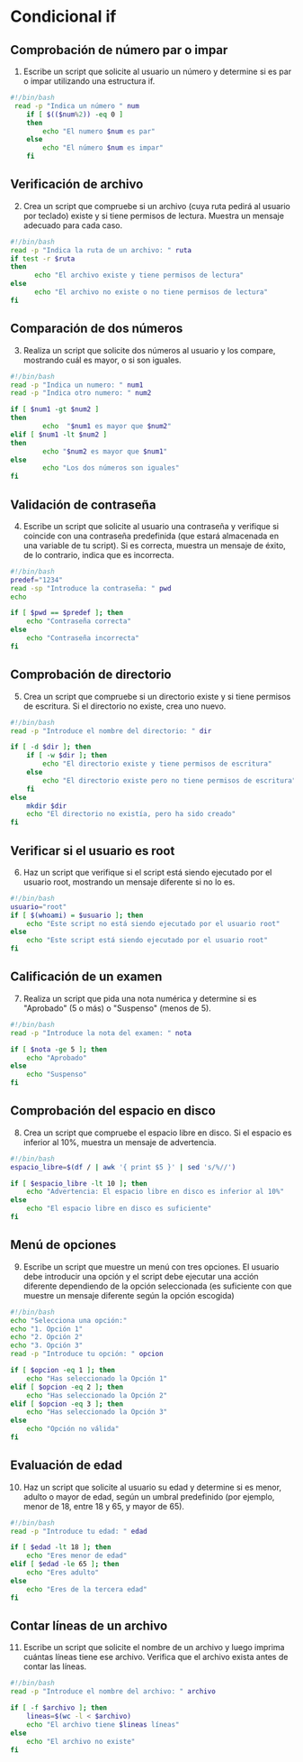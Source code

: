 # Condicional if
## Comprobación de número par o impar
1. Escribe un script que solicite al usuario un número y determine si es par o impar utilizando una estructura if.

``` bash
#!/bin/bash
 read -p "Indica un número " num
    if [ $(($num%2)) -eq 0 ]
    then
        echo "El numero $num es par"
    else 
        echo "El número $num es impar"
    fi   
``` 
<!--El numero que se introduce se convierte en una variable que dividida por 2 tiene que dar 0 para ser un número par y sino el número será impar-->
## Verificación de archivo
2. Crea un script que compruebe si un archivo (cuya ruta pedirá al usuario por teclado) existe y si tiene permisos de lectura. Muestra un mensaje adecuado para cada caso.

``` bash
#!/bin/bash
read -p "Indica la ruta de un archivo: " ruta 
if test -r $ruta
then
      echo "El archivo existe y tiene permisos de lectura"
else 
      echo "El archivo no existe o no tiene permisos de lectura"
fi
```
<!-- Utilizamos la funcion if y el comando test -r "archivo" para comprobar si el archivo existe y tiene permisos de lectura sino el archivo no existe o no tiene permisos de lectura-->
## Comparación de dos números
3. Realiza un script que solicite dos números al usuario y los compare, mostrando cuál es mayor, o si son iguales.
   
```bash
#!/bin/bash
read -p "Indica un numero: " num1
read -p "Indica otro numero: " num2

if [ $num1 -gt $num2 ]
then
        echo  "$num1 es mayor que $num2"
elif [ $num1 -lt $num2 ]
then
        echo "$num2 es mayor que $num1"
else
        echo "Los dos números son iguales"
fi
```

## Validación de contraseña
4. Escribe un script que solicite al usuario una contraseña y verifique si coincide con una contraseña predefinida (que estará almacenada en una variable de tu script). Si es correcta, muestra un mensaje de éxito, de lo contrario, indica que es incorrecta.

```bash
#!/bin/bash
predef="1234"
read -sp "Introduce la contraseña: " pwd
echo

if [ $pwd == $predef ]; then
    echo "Contraseña correcta"
else
    echo "Contraseña incorrecta"
fi
``` 

## Comprobación de directorio
5. Crea un script que compruebe si un directorio existe y si tiene permisos de escritura. Si el directorio no existe, crea uno nuevo.
   
```bash
#!/bin/bash
read -p "Introduce el nombre del directorio: " dir

if [ -d $dir ]; then
    if [ -w $dir ]; then
        echo "El directorio existe y tiene permisos de escritura"
    else
        echo "El directorio existe pero no tiene permisos de escritura"
    fi
else
    mkdir $dir
    echo "El directorio no existía, pero ha sido creado"
fi
```

## Verificar si el usuario es root
6. Haz un script que verifique si el script está siendo ejecutado por el usuario root, mostrando un mensaje diferente si no lo es.
   
```bash
#!/bin/bash
usuario="root"
if [ $(whoami) = $usuario ]; then
    echo "Este script no está siendo ejecutado por el usuario root"
else
    echo "Este script está siendo ejecutado por el usuario root"
fi
```

## Calificación de un examen
7. Realiza un script que pida una nota numérica y determine si es "Aprobado" (5 o más) o "Suspenso" (menos de 5).
   
```bash
#!/bin/bash
read -p "Introduce la nota del examen: " nota

if [ $nota -ge 5 ]; then
    echo "Aprobado"
else
    echo "Suspenso"
fi
```

## Comprobación del espacio en disco
8. Crea un script que compruebe el espacio libre en disco. Si el espacio es inferior al 10%, muestra un mensaje de advertencia.
   
```bash
#!/bin/bash
espacio_libre=$(df / | awk '{ print $5 }' | sed 's/%//')

if [ $espacio_libre -lt 10 ]; then
    echo "Advertencia: El espacio libre en disco es inferior al 10%"
else
    echo "El espacio libre en disco es suficiente"
fi
```

## Menú de opciones
9. Escribe un script que muestre un menú con tres opciones. El usuario debe introducir una opción y el script debe ejecutar una acción diferente dependiendo de la opción seleccionada (es suficiente con que muestre un mensaje diferente según la opción escogida)
    
```bash
#!/bin/bash
echo "Selecciona una opción:"
echo "1. Opción 1"
echo "2. Opción 2"
echo "3. Opción 3"
read -p "Introduce tu opción: " opcion

if [ $opcion -eq 1 ]; then
    echo "Has seleccionado la Opción 1"
elif [ $opcion -eq 2 ]; then
    echo "Has seleccionado la Opción 2"
elif [ $opcion -eq 3 ]; then
    echo "Has seleccionado la Opción 3"
else
    echo "Opción no válida"
fi
```

## Evaluación de edad
10. Haz un script que solicite al usuario su edad y determine si es menor, adulto o mayor de edad, según un umbral predefinido (por ejemplo, menor de 18, entre 18 y 65, y mayor de 65).
    
```bash
#!/bin/bash
read -p "Introduce tu edad: " edad

if [ $edad -lt 18 ]; then
    echo "Eres menor de edad"
elif [ $edad -le 65 ]; then
    echo "Eres adulto"
else
    echo "Eres de la tercera edad"
fi
```  

## Contar líneas de un archivo
11. Escribe un script que solicite el nombre de un archivo y luego imprima cuántas líneas tiene ese archivo. Verifica que el archivo exista antes de contar las líneas.
    
```bash
#!/bin/bash
read -p "Introduce el nombre del archivo: " archivo

if [ -f $archivo ]; then
    lineas=$(wc -l < $archivo)
    echo "El archivo tiene $lineas líneas"
else
    echo "El archivo no existe"
fi
```
